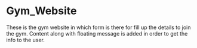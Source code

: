 # Gym_Website
These is the gym website in which form is there for fill up the details to join the gym.
Content along with floating message is added in order to get the info to the user.
